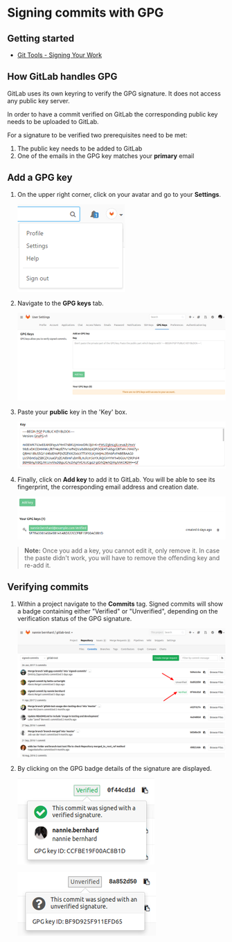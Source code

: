 # Signing commits with GPG

## Getting started

- [Git Tools - Signing Your Work](https://git-scm.com/book/en/v2/Git-Tools-Signing-Your-Work)

## How GitLab handles GPG

GitLab uses its own keyring to verify the GPG signature. It does not access any
public key server.

In order to have a commit verified on GitLab the corresponding public key needs
to be uploaded to GitLab.

For a signature to be verified two prerequisites need to be met:

1. The public key needs to be added to GitLab
1. One of the emails in the GPG key matches your **primary** email

## Add a GPG key

1. On the upper right corner, click on your avatar and go to your **Settings**.

    ![Settings dropdown](../../gitlab-basics/img/profile_settings.png)

1. Navigate to the **GPG keys** tab.

    ![GPG Keys](img/profile_settings_gpg_keys.png)

1. Paste your **public** key in the 'Key' box.

    ![Paste GPG public key](img/profile_settings_gpg_keys_paste_pub.png)

1. Finally, click on **Add key** to add it to GitLab. You will be able to see
   its fingerprint, the corresponding email address and creation date.

    ![GPG key single page](img/profile_settings_gpg_keys_single_key.png)

>**Note:**
Once you add a key, you cannot edit it, only remove it. In case the paste
didn't work, you will have to remove the offending key and re-add it.

## Verifying commits

1. Within a project navigate to the **Commits** tag. Signed commits will show a
   badge containing either "Verified" or "Unverified", depending on the
   verification status of the GPG signature.

    ![Signed and unsigned commits](img/project_signed_and_unsigned_commits.png)

1. By clicking on the GPG badge details of the signature are displayed.

    ![Signed commit with verified signature](img/project_signed_commit_verified_signature.png)

    ![Signed commit with verified signature](img/project_signed_commit_unverified_signature.png)
